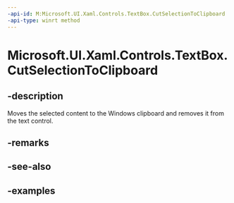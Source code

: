 ```yaml
---
-api-id: M:Microsoft.UI.Xaml.Controls.TextBox.CutSelectionToClipboard
-api-type: winrt method
---
```


<!-- Method syntax.
public void TextBox.CutSelectionToClipboard()
-->

# Microsoft.UI.Xaml.Controls.TextBox.CutSelectionToClipboard

## -description

Moves the selected content to the Windows clipboard and removes it from the text control.

## -remarks

## -see-also

## -examples

